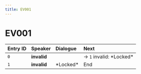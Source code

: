 ```yaml
---
title: EV001
---
```


# EV001


| Entry ID | Speaker | Dialogue | Next |
| :------- | :------ | :------- | :------------ |
| `0` | **invalid** |  | → `1` invalid: \*Locked\* |
| `1` | **invalid** | \*Locked\* | End |
